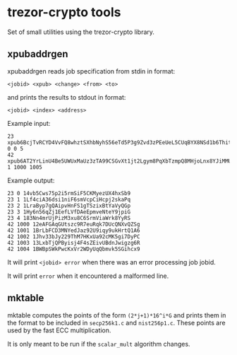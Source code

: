 trezor-crypto tools
===================

Set of small utilities using the trezor-crypto library.

xpubaddrgen
-----------

xpubaddrgen reads job specification from stdin in format:

```
<jobid> <xpub> <change> <from> <to>
```

and prints the results to stdout in format:

```
<jobid> <index> <address>
```

Example input:

```
23 xpub6BcjTvRCYD4VvFQ8whztSXhbNyhS56eTd5P3g9Zvd3zPEeUeL5CUqBYX8NSd1b6Thitr8bZcSnesmXZH7KerMcc4tUkenBShYCtQ1L8ebVe 0 0 5
42 xpub6AT2YrLinU4Be5UWUxMaUz3zTA99CSGvXt1jt2Lgym8PqXbTzmpQ8MHjoLnx8YJiMMUP5iEfR97YQVmgF6B2tAhbCZrXqn65ur526NkZ6ey 1 1000 1005
```

Example output:

```
23 0 14vb5Cws75p2i5rmSiF5CKMyezUX4hxSb9
23 1 1Lf4ciA36dsi1niF6smVcpCiHcpj2skaPq
23 2 1LraByp7gQAipvHnFS1gTSzixBtYaVyQGp
23 3 1Hy6n56qZj1EefLVfDAeEpmveNteY9jpiG
23 4 183Nn4mrUjPizM3xu8C6SrmViaWrk8YyRS
42 1000 12eAFGAqGUtszc9R7euRqk7DUcQNXvQZSg
42 1001 1BrLbFCD3MNYedJaz92U9iqy9ukHrtQ1A6
42 1002 1Jhv33bJy229ThM7HKxUa92cMK5gi7DyPC
42 1003 13LxbTjQPByisj4F4sZEivUBdnJwigzg6R
42 1004 1BWBpSWkPwcKxVr2WDyUqQbmvk5SGihcx9
```

It will print ```<jobid> error``` when there was an error processing job jobid.

It will print ```error``` when it encountered a malformed line.


mktable
-----------

mktable computes the points of the form `(2*j+1)*16^i*G` and prints them in the format to be included in `secp256k1.c` and `nist256p1.c`.
These points are used by the fast ECC multiplication.

It is only meant to be run if the `scalar_mult` algorithm changes.
